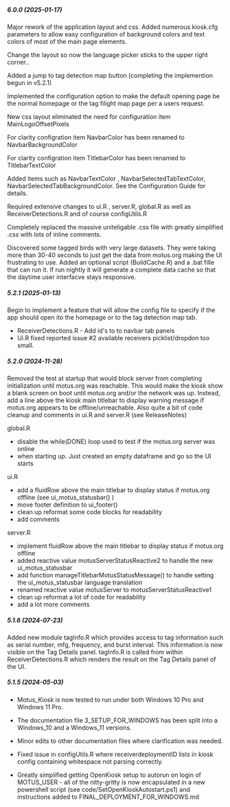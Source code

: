 ##### 6.0.0 (2025-01-17)

Major rework of the application layout and css.  Added numerous kiosk.cfg parameters to allow easy configuration of background colors and text colors of most of the main page elements.

Change the layout so now the language picker sticks to the upper right corner..

Added a jump to tag detection map button (completing the implemention begun in v5.2.1)

Implemented the configuration option to make the default opening page be the normal homepage or the tag filight map page per a users request.

New css layout eliminated the need for configuration item MainLogoOffsetPixels

For clarity configration item NavbarColor has been renamed to NavbarBackgroundColor

For clarity configration item TitlebarColor has been renamed to TitlebarTextColor

Added items such as NavbarTextColor , NavbarSelectedTabTextColor, NavbarSelectedTabBackgroundColor.  See the Configuration Guide for details.

Required extensive changes to ui.R ,  server.R, global.R as well as ReceiverDetections.R and of course configUtils.R

Completely replaced the massive uniteligable .css file with greatly simplified .css with lots of inline comments. 

Discovered some tagged birds with very large datasets. They were taking more than 30-40 seconds to just get the data from motus.org making the UI frustrating to use.  Added an optional script (BuildCache.R) and a .bat fille that can run it.  If run nightly it will generate a complete data cache so that the daytime user interfacve stays responsive.



##### 5.2.1 (2025-01-13)

Begin to implement a feature that will allow the config file to specify if the app should open ito the homepage or to the tag detection map tab.

- ReceiverDetections.R - Add id's to to navbar tab panels
- Ui.R fixed reported issue #2 available receivers picklist/dropdon too small.



##### 5.2.0 (2024-11-28)

Removed the test at startup that would block server from completing
initialization until motus.org was reachable. This would make the
kiosk show a blank screen on boot until motus.org and/or the network
was up. Instead, add a line above the kiosk main titlebar to display warning
message if motus.org appears to be offline/unreachable.  Also quite a bit
of code cleanup and comments in ui.R and server.R  (see ReleaseNotes)

global.R

- disable the while(DONE) loop used to test if the motus.org server was online
- when starting up. Just created an empty dataframe and go so the UI starts

ui.R

- add a fluidRow above the main titlebar to display status if motus.org offline
  (see ui_motus_statusbar() )
- move footer definition to ui_footer() 
- clean up reformat some code blocks for readability
- add comments

server.R

- implement fluidRow above the main titlebar to display status if motus.org offline
- added reactive value motusServerStatusReactive2 to handle the new ui_motus_statusbar
- add function manageTitlebarMotusStatusMessage() to handle setting the ui_motus_statusbar
  language translation
- renamed reactive value motusServer to motusServerStatusReactive1 
- clean up reformat a lot of code for readability
- add a lot more comments

##### 5.1.6 (2024-07-23)

Added new module tagInfo.R which provides access to tag information such as serial number, mfg, frequency, and burst interval. This information is now visible on the Tag Details panel. tagInfo.R is called from within ReceiverDetections.R which renders the result on the Tag Details panel of the UI.

##### 5.1.5 (2024-05-03)

- Motus_Kiosk is now tested to run under both Windows 10 Pro and Windows 11 Pro.

- The documentation file 3_SETUP_FOR_WINDOWS has been split into a Windows_10 and a Windows_11 versions.

- Minor edits to other documentation files where clarification was needed.

- Fixed issue in configUtils.R where receiverdeploymentID lists in kiosk config containing whitespace not parsing correctly.

- Greatly simplified getting OpenKiosk setup to autorun on login of MOTUS_USER - all of the nitty-gritty is now encapsulated in a new powershell script (see code/SetOpenKioskAutostart.ps1) and instructions added to FINAL_DEPLOYMENT_FOR_WINDOWS.md

  